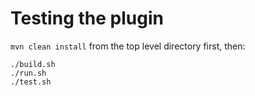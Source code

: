 Testing the plugin
==================

`mvn clean install` from the top level directory first, then:

```
./build.sh
./run.sh
./test.sh
```
